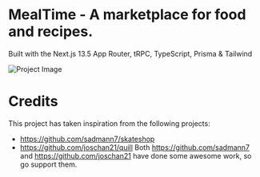 # MealTime - A marketplace for food and recipes.

Built with the Next.js 13.5 App Router, tRPC, TypeScript, Prisma & Tailwind

![Project Image](https://github.com/BHelpful/MealTime/assets/39928082/74cb09ba-d29d-4ab2-a361-5a31e7e392bd)

# Credits
This project has taken inspiration from the following projects:
- https://github.com/sadmann7/skateshop
- https://github.com/joschan21/quill
Both https://github.com/sadmann7 and https://github.com/joschan21 have done some awesome work, so go support them.
